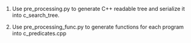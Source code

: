 1. Use pre_processing.py to generate C++ readable tree and serialize it into c_search_tree.

2. Use pre_processing_func.py to generate functions for each program into c_predicates.cpp

